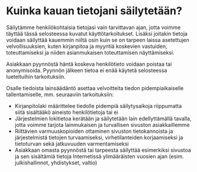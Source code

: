 # Kuinka kauan tietojani säilytetään?



Säilytämme henkilökohtaisia tietojasi vain tarvittavan ajan, jotta voimme täyttää tässä selosteessa kuvatut käyttötarkoitukset. Lisäksi joitakin tietoja voidaan säilyttää kauemmin niiltä osin kuin se on tarpeen laissa asetettujen velvollisuuksien, kuten kirjanpitoa ja myyntiä koskevien vastuiden, toteuttamiseksi ja niiden asianmukaisen toteuttamisen näyttämiseksi.

Asiakkaan pyynnöstä häntä koskeva henkilötieto voidaan poistaa tai anonymisoida. Pyynnön jälkeen tietoa ei enää käytetä selosteessa lueteltuihin tarkoituksiin.

Osalle tiedoista lainsäädäntö asettaa velvoitteita tiedon pidempiaikaiselle tallentamiselle, mm. seuraaviin tarkoituksiin:

* Kirjanpitolaki määrittelee tiedolle pidempiä säilytysaikoja riippumatta siitä sisältääkö aineisto henkilötietoja tai ei
* Järjestelmien lokitietoa kerätään ja säilytetään lain edellyttämällä tavalla, jotta voimme tarjota lainmukaisen ja turvallisen sivuston asiakkaillemme
* Riittävien varmuuskopioiden ottaminen sivuston tietokannoista ja järjestelmistä tietojen turvaamiseksi, virhetilanteiden korjaamiseksi ja tietoturvan sekä jatkuvuuden varmentamiseksi
* Asiakkaan omasta pyynnöstä tai tarpeesta säilyttää esimerkiksi sivustoa ja sen sisältämiä tietoja Internetissä ylimääräisten vuosien ajan (esim. julkishallinnot, yhdistykset, valtio)
